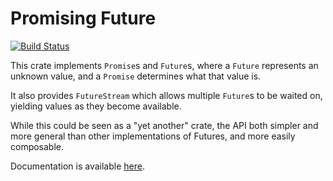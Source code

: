 Promising Future
================

[![Build Status](https://travis-ci.org/jsgf/promising-future.svg?branch=master)](https://travis-ci.org/jsgf/promising-future)

This crate implements `Promise`s and `Future`s, where a `Future`
represents an unknown value, and a `Promise` determines what that
value is.

It also provides `FutureStream` which allows multiple `Future`s to be
waited on, yielding values as they become available.

While this could be seen as a "yet another" crate, the API both
simpler and more general than other implementations of Futures, and
more easily composable.

Documentation is available [here](https://jsgf.github.io/promising-future/doc/promising_future/index.html).
